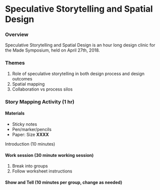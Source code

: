 # Speculative Storytelling and Spatial Design

### Overview

Speculative Storytelling and Spatial Design is an hour long design clinic for the Made Symposium, held on April 27th, 2018.

### Themes

1. Role of speculative storytelling in both design process and design outcomes
2. Spatial mapping
3. Collaboration vs process silos

### Story Mapping Activity \(1 hr\)

#### Materials

* Sticky notes
* Pen/marker/pencils
* Paper: Size **XXXX**

Introduction \(10 minutes\)

#### Work session \(30 minute working session\)

1. Break into groups
2. Follow worksheet instructions

#### Show and Tell \(10 minutes per group, change as needed\)



